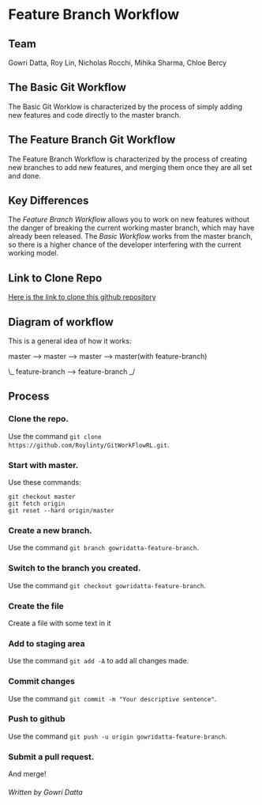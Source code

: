 # Feature Branch Workflow

## Team
Gowri Datta, Roy Lin, Nicholas Rocchi, Mihika Sharma, Chloe Bercy

## The Basic Git Workflow
The Basic Git Worklow is characterized by the process of simply adding new features and code directly to the master branch.

## The Feature Branch Git Workflow
The Feature Branch Workflow is characterized by the process of creating new branches to add new features, and merging them once they are all set and done.

## Key Differences
The _Feature Branch Workflow_ allows you to work on new features without the danger of breaking the current working master branch, which may have already been released. The _Basic Workflow_ works from the master branch, so there is a higher chance of the developer interfering with the current working model.

## Link to Clone Repo
[Here is the link to clone this github repository](https://github.com/Roylinty/GitWorkFlowRL.git)

## Diagram of workflow
This is a general idea of how it works:

master  -->  master  -->  master  -->  master(with feature-branch)

\\_ feature-branch --> feature-branch _/

## Process

### Clone the repo.
Use the command `git clone https://github.com/Roylinty/GitWorkFlowRL.git`.

### Start with master.
Use these commands:
```
git checkout master
git fetch origin 
git reset --hard origin/master
```

### Create a new branch. 
Use the command `git branch gowridatta-feature-branch`.

### Switch to the branch you created.
Use the command `git checkout gowridatta-feature-branch`.

### Create the file
Create a file with some text in it

### Add to staging area
Use the command `git add -A` to add all changes made.

### Commit changes
Use the command `git commit -m "Your descriptive sentence"`.

### Push to github
Use the command `git push -u origin gowridatta-feature-branch`.

### Submit a pull request.
And merge!


###### Written by Gowri Datta
